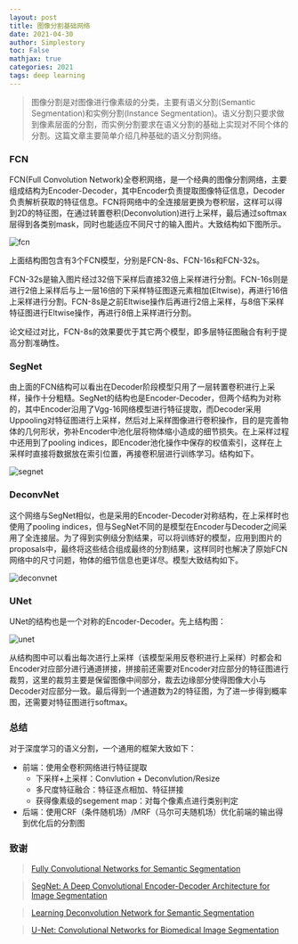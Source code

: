 ```yaml
---
layout: post
title: 图像分割基础网络
date: 2021-04-30
author: Simplestory
toc: False
mathjax: true
categories: 2021
tags: deep learning
---
```


> 图像分割是对图像进行像素级的分类，主要有语义分割(Semantic Segmentation)和实例分割(Instance Segmentation)。语义分割只要求做到像素层面的分割，而实例分割要求在语义分割的基础上实现对不同个体的分割。这篇文章主要简单介绍几种基础的语义分割网络。

### FCN

FCN(Full Convolution Network)全卷积网络，是一个经典的图像分割网络，主要组成结构为Encoder-Decoder，其中Encoder负责提取图像特征信息，Decoder负责解析获取的特征信息。FCN将网络中的全连接层更换为卷积层，这样可以得到2D的特征图，在通过转置卷积(Deconvolution)进行上采样，最后通过softmax层得到各类别mask，同时也能适应不同尺寸的输入图片。大致结构如下图所示。

![](https://simplestory-blog-img.oss-cn-guangzhou.aliyuncs.com/in_posts/20210430/fcn.png "fcn")

上面结构图包含有3个FCN模型，分别是FCN-8s、FCN-16s和FCN-32s。

FCN-32s是输入图片经过32倍下采样后直接32倍上采样进行分割。FCN-16s则是进行2倍上采样后与上一层16倍的下采样特征图逐元素相加(Eltwise)，再进行16倍上采样进行分割。FCN-8s是之前Eltwise操作后再进行2倍上采样，与8倍下采样特征图进行Eltwise操作，再进行8倍上采样进行分割。

论文经过对比，FCN-8s的效果要优于其它两个模型，即多层特征图融合有利于提高分割准确性。

### SegNet

由上面的FCN结构可以看出在Decoder阶段模型只用了一层转置卷积进行上采样，操作十分粗糙。SegNet的结构也是Encoder-Decoder，但两个结构为对称的，其中Encoder沿用了Vgg-16网络模型进行特征提取，而Decoder采用Uppooling对特征图进行上采样，然后对上采样图像进行卷积操作，目的是完善物体的几何形状，弥补Encoder中池化层将物体缩小造成的细节损失。在上采样过程中还用到了pooling indices，即Encoder池化操作中保存的权值索引，这样在上采样时直接将数据放在索引位置，再接卷积层进行训练学习。结构如下。

![](https://simplestory-blog-img.oss-cn-guangzhou.aliyuncs.com/in_posts/20210430/segnet.png "segnet")

### DeconvNet

这个网络与SegNet相似，也是采用的Encoder-Decoder对称结构，在上采样时也使用了pooling indices，但与SegNet不同的是模型在Encoder与Decoder之间采用了全连接层。为了得到实例级分割结果，可以将训练好的模型，应用到图片的proposals中，最终将这些结合组成最终的分割结果，这样同时也解决了原始FCN网络中的尺寸问题，物体的细节信息也更详尽。模型大致结构如下。

![](https://simplestory-blog-img.oss-cn-guangzhou.aliyuncs.com/in_posts/20210430/deconvnet.png "deconvnet")

### UNet

UNet的结构也是一个对称的Encoder-Decoder。先上结构图：

![](https://simplestory-blog-img.oss-cn-guangzhou.aliyuncs.com/in_posts/20210430/unet.png "unet")

从结构图中可以看出每次进行上采样（该模型采用反卷积进行上采样）时都会和Encoder对应部分进行通道拼接，拼接前还需要对Encoder对应部分的特征图进行裁剪，这里的裁剪主要是保留图像中间部分，裁去边缘部分使得图像大小与Decoder对应部分一致。最后得到一个通道数为2的特征图，为了进一步得到概率图，还需要对特征图进行softmax。

### 总结

对于深度学习的语义分割，一个通用的框架大致如下：

- 前端：使用全卷积网络进行特征提取
  - 下采样+上采样：Convlution + Deconvlution/Resize
  - 多尺度特征融合：特征逐点相加、特征拼接
  - 获得像素级的segement map：对每个像素点进行类别判定
- 后端：使用CRF（条件随机场）/MRF（马尔可夫随机场）优化前端的输出得到优化后的分割图

### 致谢

>[Fully Convolutional Networks for Semantic Segmentation](https://arxiv.org/pdf/1411.4038.pdf)

>[SegNet: A Deep Convolutional Encoder-Decoder Architecture for Image Segmentation](https://arxiv.org/pdf/1511.00561.pdf)

>[Learning Deconvolution Network for Semantic Segmentation](https://arxiv.org/pdf/1505.04366.pdf)

>[U-Net: Convolutional Networks for Biomedical Image Segmentation](https://arxiv.org/pdf/1505.04597.pdf)